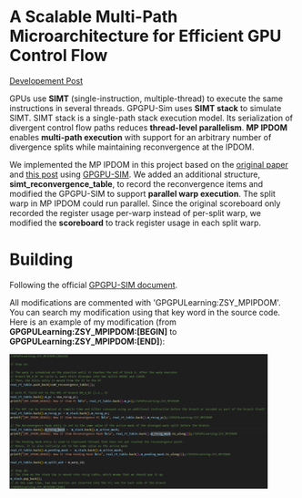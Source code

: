 # A Scalable Multi-Path Microarchitecture for Efficient GPU Control Flow

[Developement Post](https://shawntsh1229.github.io/2024/10/03/MP-IPDOM-And-GPU-Hardware-Simulation/)

GPUs use **SIMT** (single-instruction, multiple-thread) to execute the same instructions in several threads. GPGPU-Sim uses **SIMT stack** to simulate SIMT. SIMT stack is a single-path stack execution model. Its serialization of divergent control flow paths reduces **thread-level parallelism**. **MP IPDOM** enables **multi-path execution** with support for an arbitrary number of divergence splits while maintaining reconvergence at the IPDOM. 

We implemented the MP IPDOM in this project based on the [original paper](https://people.ece.ubc.ca/~aamodt/publications/papers/eltantawy.hpca2014.pdf) and [this post](https://www.zhihu.com/question/612490213) using [GPGPU-SIM](https://github.com/gpgpu-sim/gpgpu-sim_distribution). We added an additional structure, **simt_reconvergence_table**, to record the reconvergence items and modified the GPGPU-SIM to support **parallel warp execution**. The split warp in MP IPDOM could run parallel. Since the original scoreboard only recorded the register usage per-warp instead of per-split warp, we modified the **scoreboard** to track register usage in each split warp.

# Building

Following the official [GPGPU-SIM document](https://github.com/gpgpu-sim/gpgpu-sim_distribution).

All modifications are commented with 'GPGPULearning:ZSY_MPIPDOM'. You can search my modification using that key word in the source code. Here is an example of my modification (from **GPGPULearning:ZSY_MPIPDOM:[BEGIN]** to **GPGPULearning:ZSY_MPIPDOM:[END]**):

<p align="left">
    <img src="/resource/example.png" width="90%" height="90%">
</p>

